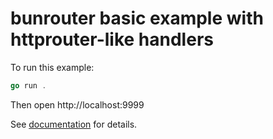 # bunrouter basic example with httprouter-like handlers

To run this example:

```go
go run .
```

Then open http://localhost:9999

See [documentation](https://bunrouter.uptrace.dev/) for details.
